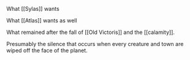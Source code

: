 What [[Sylas]] wants

What [[Atlas]] wants as well

What remained after the fall of [[Old Victoris]] and the [[calamity]].

Presumably the silence that occurs when every creature and town are wiped off the face of the planet.